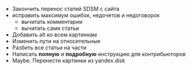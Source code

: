 * Закончить перенос статей SDSM с сайта
* исправить максимум ошибок, недочетов и недоговорок 
    * вычитать комментарии
    * вычитать сами статьи
* Добавить alt ко всем картинкам
* Изменить пути на относительные
* Разбить все статьи на части
* Написать **полную** и **подробную** инструкцию для контрибьюторов
* Maybe. Перенести картинки из yandex.disk

